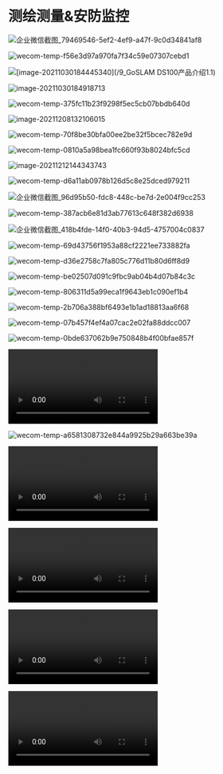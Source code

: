 # 测绘测量&安防监控



![企业微信截图_79469546-5ef2-4ef9-a47f-9c0d34841af8](SMapping.assets/%E4%BC%81%E4%B8%9A%E5%BE%AE%E4%BF%A1%E6%88%AA%E5%9B%BE_79469546-5ef2-4ef9-a47f-9c0d34841af8.png)

![wecom-temp-f56e3d97a970fa7f34c59e07307cebd1](SMapping.assets/wecom-temp-f56e3d97a970fa7f34c59e07307cebd1.png)

![[image-20211030184445340](/9_GoSLAM DS100产品介绍1.1)](SMapping.assets/image-20211030184445340.png)

![[image-20211030184918713](http://mp.weixin.qq.com/s?__biz=MzI5OTE1NjUxNg%3D%3D&mid=2649276654&idx=1&sn=2256d4ca0df2e8a4659118382311aec2&chksm=f486b5a5c3f13cb3d77f1ec20b426a5ea319f53dfe8113083ed1c7c653df41cfcefb9ec27e0c&mpshare=1&scene=1&srcid=0618U1Yc0IeVrfjSFQlQmCbs&sharer_sharetime=1624011134557&sharer_shareid=f9fc55907139617307cb20b918f6b448&version=3.1.18.90318&platform=mac#rd)](SMapping.assets/image-20211030184918713.png)

![wecom-temp-375fc11b23f9298f5ec5cb07bbdb640d](SMapping.assets/wecom-temp-375fc11b23f9298f5ec5cb07bbdb640d.jpg)

![image-20211208132106015](SMapping.assets/image-20211208132106015.png)

![wecom-temp-70f8be30bfa00ee2be32f5bcec782e9d](SMapping.assets/wecom-temp-70f8be30bfa00ee2be32f5bcec782e9d.jpg)

![wecom-temp-0810a5a98bea1fc660f93b8024bfc5cd](SMapping.assets/wecom-temp-0810a5a98bea1fc660f93b8024bfc5cd.jpg)

![[image-20211212144343743](https://www.youtube.com/watch?v=AvPkmkTFXkw)](SMapping.assets/image-20211212144343743.png)

![wecom-temp-d6a11ab0978b126d5c8e25dced979211](SMapping.assets/wecom-temp-d6a11ab0978b126d5c8e25dced979211.jpg)

![企业微信截图_96d95b50-fdc8-448c-be7d-2e004f9cc253](SMapping.assets/%E4%BC%81%E4%B8%9A%E5%BE%AE%E4%BF%A1%E6%88%AA%E5%9B%BE_96d95b50-fdc8-448c-be7d-2e004f9cc253.png)

![wecom-temp-387acb6e81d3ab77613c648f382d6938](SMapping.assets/wecom-temp-387acb6e81d3ab77613c648f382d6938.png)

![企业微信截图_418b4fde-14f0-40b3-94d5-4757004c0837](SMapping.assets/%E4%BC%81%E4%B8%9A%E5%BE%AE%E4%BF%A1%E6%88%AA%E5%9B%BE_418b4fde-14f0-40b3-94d5-4757004c0837.png)

![wecom-temp-69d43756f1953a88cf2221ee733882fa](SMapping.assets/wecom-temp-69d43756f1953a88cf2221ee733882fa.png)

![wecom-temp-d36e2758c7fa805c776d11b80d6ff8d9](SMapping.assets/wecom-temp-d36e2758c7fa805c776d11b80d6ff8d9.png)

![wecom-temp-be02507d091c9fbc9ab04b4d07b84c3c](SMapping.assets/wecom-temp-be02507d091c9fbc9ab04b4d07b84c3c.png)

![wecom-temp-806311d5a99eca1f9643eb1c090ef1b4](SMapping.assets/wecom-temp-806311d5a99eca1f9643eb1c090ef1b4.png)

![wecom-temp-2b706a388bf6493e1b1ad18813aa6f68](SMapping.assets/wecom-temp-2b706a388bf6493e1b1ad18813aa6f68.png)

![wecom-temp-07b457f4ef4a07cac2e02fa88ddcc007](SMapping.assets/wecom-temp-07b457f4ef4a07cac2e02fa88ddcc007.png)

![wecom-temp-0bde637062b9e750848b4f00bfae857f](SMapping.assets/wecom-temp-0bde637062b9e750848b4f00bfae857f.png)

<video src="SMapping.assets/4fff2498d3cc608ab1f2f8880aa73ae7.mov"></video>

![wecom-temp-a6581308732e844a9925b29a663be39a](SMapping.assets/wecom-temp-a6581308732e844a9925b29a663be39a.png)

<video src="SMapping.assets/DT-small.mov"></video>

<video src="SMapping.assets/5954da65cc76dea1fa869e222a746c3c.mov"></video>

<video src="SMapping.assets/43676bc2be2d32bfc872d3a56a7a4654.mov"></video>

<video src="SMapping.assets/61204b2435339191a9c7e4f7f2229d68.mov"></video>

